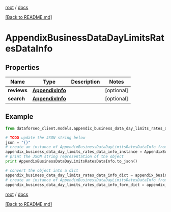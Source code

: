[root](./../ "root") / [docs](./ "docs")

[[Back to README.md]](./../README.md "[Back to README.md]")

# AppendixBusinessDataDayLimitsRatesDataInfo

## Properties

Name | Type | Description | Notes
------------ | ------------- | ------------- | -------------
**reviews** | [**AppendixInfo**](AppendixInfo.md) |  | [optional]
**search** | [**AppendixInfo**](AppendixInfo.md) |  | [optional]

## Example

```python
from dataforseo_client.models.appendix_business_data_day_limits_rates_data_info import AppendixBusinessDataDayLimitsRatesDataInfo

# TODO update the JSON string below
json = "{}"
# create an instance of AppendixBusinessDataDayLimitsRatesDataInfo from a JSON string
appendix_business_data_day_limits_rates_data_info_instance = AppendixBusinessDataDayLimitsRatesDataInfo.from_json(json)
# print the JSON string representation of the object
print AppendixBusinessDataDayLimitsRatesDataInfo.to_json()

# convert the object into a dict
appendix_business_data_day_limits_rates_data_info_dict = appendix_business_data_day_limits_rates_data_info_instance.to_dict()
# create an instance of AppendixBusinessDataDayLimitsRatesDataInfo from a dict
appendix_business_data_day_limits_rates_data_info_form_dict = appendix_business_data_day_limits_rates_data_info.from_dict(appendix_business_data_day_limits_rates_data_info_dict)
```

  

[root](./../ "root") / [docs](./ "docs")

[[Back to README.md]](./../README.md "[Back to README.md]")